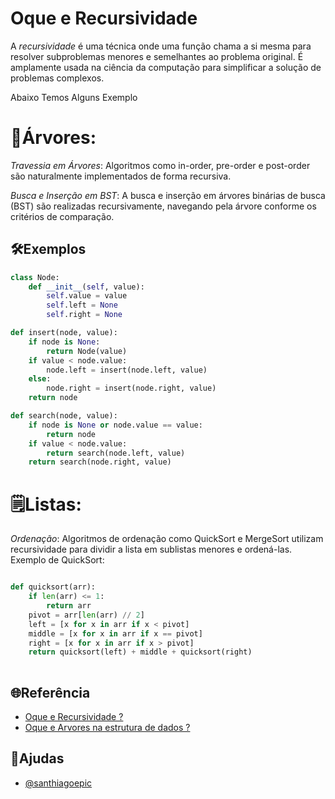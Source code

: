 
# Oque e Recursividade

A *recursividade* é uma técnica onde uma função chama a si mesma para resolver subproblemas menores e semelhantes ao problema original. É amplamente usada na ciência da computação para simplificar a solução de problemas complexos.

Abaixo Temos Alguns Exemplo

# 🌳Árvores:

*Travessia em Árvores*: Algoritmos como in-order, pre-order e post-order são naturalmente implementados de forma recursiva.

*Busca e Inserção em BST*: A busca e inserção em árvores binárias de busca (BST) são realizadas recursivamente, navegando pela árvore conforme os critérios de comparação.

## 🛠️Exemplos

```python
class Node:
    def __init__(self, value):
        self.value = value
        self.left = None
        self.right = None

def insert(node, value):
    if node is None:
        return Node(value)
    if value < node.value:
        node.left = insert(node.left, value)
    else:
        node.right = insert(node.right, value)
    return node

def search(node, value):
    if node is None or node.value == value:
        return node
    if value < node.value:
        return search(node.left, value)
    return search(node.right, value)

```
# 🗒️Listas:

*Ordenação*: Algoritmos de ordenação como QuickSort e MergeSort utilizam recursividade para dividir a lista em sublistas menores e ordená-las.
Exemplo de QuickSort:

```python

def quicksort(arr):
    if len(arr) <= 1:
        return arr
    pivot = arr[len(arr) // 2]
    left = [x for x in arr if x < pivot]
    middle = [x for x in arr if x == pivot]
    right = [x for x in arr if x > pivot]
    return quicksort(left) + middle + quicksort(right)
    
```








## 🌐Referência

 - [Oque e Recursividade ?](https://embarcados.com.br/recursividade/)
 - [Oque e Arvores na estrutura de dados ?](https://www.freecodecamp.org/portuguese/news/tudo-o-que-voce-precisa-saber-sobre-estruturas-de-dados-em-arvore/)


## 🙏Ajudas

- [@santhiagoepic](https://github.com/santhiagoepic)


